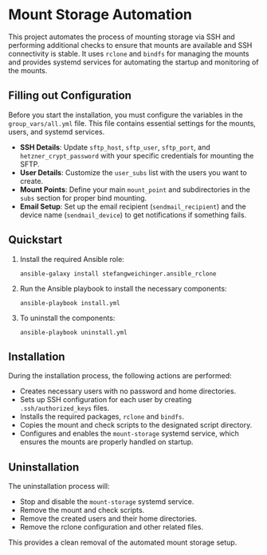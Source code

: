 # Mount Storage Automation

This project automates the process of mounting storage via SSH and performing additional checks to ensure that mounts are available and SSH connectivity is stable. It uses `rclone` and `bindfs` for managing the mounts and provides systemd services for automating the startup and monitoring of the mounts.


## Filling out Configuration

Before you start the installation, you must configure the variables in the `group_vars/all.yml` file. This file contains essential settings for the mounts, users, and systemd services.

- **SSH Details**: Update `sftp_host`, `sftp_user`, `sftp_port`, and `hetzner_crypt_password` with your specific credentials for mounting the SFTP.
- **User Details**: Customize the `user_subs` list with the users you want to create.
- **Mount Points**: Define your main `mount_point` and subdirectories in the `subs` section for proper bind mounting.
- **Email Setup**: Set up the email recipient (`sendmail_recipient`) and the device name (`sendmail_device`) to get notifications if something fails.

## Quickstart

1. Install the required Ansible role:
   ```
   ansible-galaxy install stefangweichinger.ansible_rclone
   ```
   
2. Run the Ansible playbook to install the necessary components:
   ```
   ansible-playbook install.yml
   ```

3. To uninstall the components:
   ```
   ansible-playbook uninstall.yml
   ```

## Installation

During the installation process, the following actions are performed:
- Creates necessary users with no password and home directories.
- Sets up SSH configuration for each user by creating `.ssh/authorized_keys` files.
- Installs the required packages, `rclone` and `bindfs`.
- Copies the mount and check scripts to the designated script directory.
- Configures and enables the `mount-storage` systemd service, which ensures the mounts are properly handled on startup.

## Uninstallation

The uninstallation process will:
- Stop and disable the `mount-storage` systemd service.
- Remove the mount and check scripts.
- Remove the created users and their home directories.
- Remove the rclone configuration and other related files.

This provides a clean removal of the automated mount storage setup.